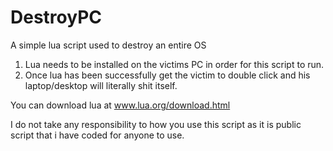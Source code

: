 # DestroyPC

A simple lua script used to destroy an entire OS

  1. Lua needs to be installed on the victims PC in order for this script to run.
  2. Once lua has been successfully get the victim to double click and his laptop/desktop will literally shit itself.
   
You can download lua at www.lua.org/download.html

I do not take any responsibility to how you use this script as it is public script that i have coded for anyone to use.
